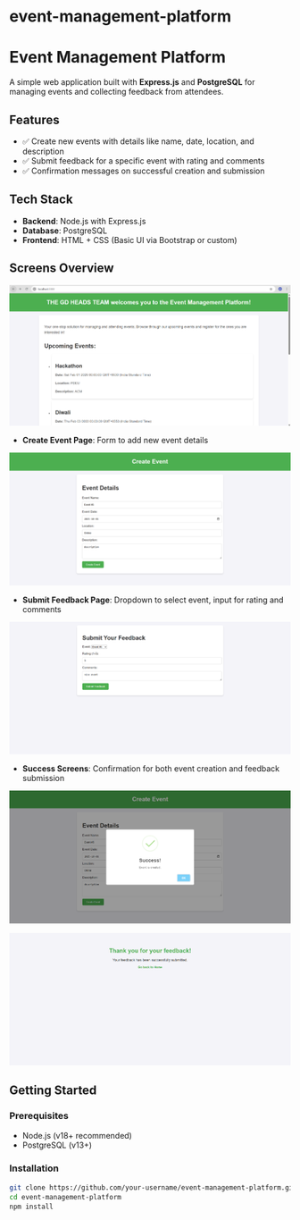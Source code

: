 # event-management-platform

# Event Management Platform

A simple web application built with **Express.js** and **PostgreSQL** for managing events and collecting feedback from attendees.

## Features

- ✅ Create new events with details like name, date, location, and description
- ✅ Submit feedback for a specific event with rating and comments
- ✅ Confirmation messages on successful creation and submission

## Tech Stack

- **Backend**: Node.js with Express.js
- **Database**: PostgreSQL
- **Frontend**: HTML + CSS (Basic UI via Bootstrap or custom)

## Screens Overview
![landing_page](landing.png)
- **Create Event Page**: Form to add new event details

![create_page](create.png)
- **Submit Feedback Page**: Dropdown to select event, input for rating and comments

![feedback_page](feedback.png)
- **Success Screens**: Confirmation for both event creation and feedback submission

![success_page](success1.png)

![success_page](success2.png)

## Getting Started

### Prerequisites

- Node.js (v18+ recommended)
- PostgreSQL (v13+)

### Installation

```bash
git clone https://github.com/your-username/event-management-platform.git
cd event-management-platform
npm install
